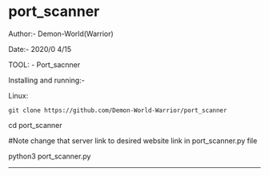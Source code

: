 # port_scanner

Author:- Demon-World(Warrior) 

Date:- 2020/0 4/15  

TOOL: - Port_sacnner

Installing and running:-

Linux:
	
	git clone https://github.com/Demon-World-Warrior/port_scanner
  
  cd port_scanner
  
  #Note change that server link to desired website link in port_scanner.py file
  
  python3 port_scanner.py

___________________________________________________________________________________________________
